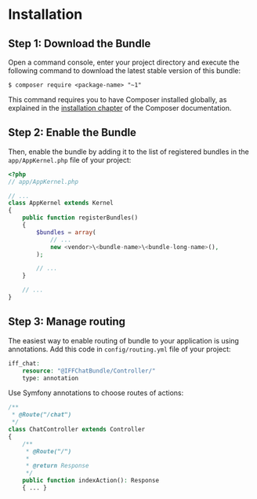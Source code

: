 Installation
============

Step 1: Download the Bundle
---------------------------

Open a command console, enter your project directory and execute the
following command to download the latest stable version of this bundle:

```console
$ composer require <package-name> "~1"
```

This command requires you to have Composer installed globally, as explained
in the [installation chapter](https://getcomposer.org/doc/00-intro.md)
of the Composer documentation.

Step 2: Enable the Bundle
-------------------------

Then, enable the bundle by adding it to the list of registered bundles
in the `app/AppKernel.php` file of your project:

```php
<?php
// app/AppKernel.php

// ...
class AppKernel extends Kernel
{
    public function registerBundles()
    {
        $bundles = array(
            // ...
            new <vendor>\<bundle-name>\<bundle-long-name>(),
        );

        // ...
    }

    // ...
}
```

Step 3: Manage routing
----------------------

The easiest way to enable routing of bundle to your application is using annotations.
Add this code in `config/routing.yml` file of your project:
	
```php
iff_chat:
    resource: "@IFFChatBundle/Controller/"
    type: annotation
```
Use Symfony annotations to choose routes of actions:

```php	
/**
 * @Route("/chat")
 */
class ChatController extends Controller
{
    /**
     * @Route("/")
     * 
     * @return Response
     */
    public function indexAction(): Response
    { ... }
```

